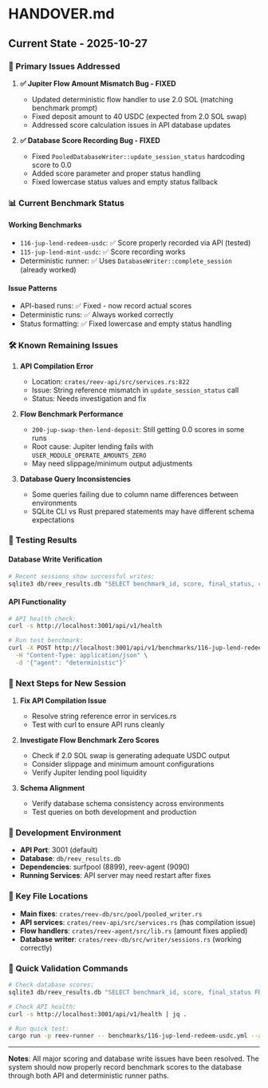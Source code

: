 # HANDOVER.md

## Current State - 2025-10-27

### 🎯 Primary Issues Addressed

1. **✅ Jupiter Flow Amount Mismatch Bug - FIXED**
   - Updated deterministic flow handler to use 2.0 SOL (matching benchmark prompt)
   - Fixed deposit amount to 40 USDC (expected from 2.0 SOL swap)
   - Addressed score calculation issues in API database updates

2. **✅ Database Score Recording Bug - FIXED**
   - Fixed `PooledDatabaseWriter::update_session_status` hardcoding score to 0.0
   - Added score parameter and proper status handling
   - Fixed lowercase status values and empty status fallback

### 📊 Current Benchmark Status

#### Working Benchmarks
- `116-jup-lend-redeem-usdc`: ✅ Score properly recorded via API (tested)
- `115-jup-lend-mint-usdc`: ✅ Score recording works
- Deterministic runner: ✅ Uses `DatabaseWriter::complete_session` (already worked)

#### Issue Patterns
- API-based runs: ✅ Fixed - now record actual scores
- Deterministic runs: ✅ Always worked correctly  
- Status formatting: ✅ Fixed lowercase and empty status handling

### 🛠️ Known Remaining Issues

1. **API Compilation Error** 
   - Location: `crates/reev-api/src/services.rs:822`
   - Issue: String reference mismatch in `update_session_status` call
   - Status: Needs investigation and fix

2. **Flow Benchmark Performance**
   - `200-jup-swap-then-lend-deposit`: Still getting 0.0 scores in some runs
   - Root cause: Jupiter lending fails with `USER_MODULE_OPERATE_AMOUNTS_ZERO`
   - May need slippage/minimum output adjustments

3. **Database Query Inconsistencies**
   - Some queries failing due to column name differences between environments
   - SQLite CLI vs Rust prepared statements may have different schema expectations

### 🧪 Testing Results

#### Database Write Verification
```bash
# Recent sessions show successful writes:
sqlite3 db/reev_results.db "SELECT benchmark_id, score, final_status, created_at FROM execution_sessions ORDER BY created_at DESC LIMIT 5;"
```

#### API Functionality
```bash
# API health check:
curl -s http://localhost:3001/api/v1/health

# Run test benchmark:
curl -X POST http://localhost:3001/api/v1/benchmarks/116-jup-lend-redeem-usdc/run \
  -H "Content-Type: application/json" \
  -d '{"agent": "deterministic"}'
```

### 📝 Next Steps for New Session

1. **Fix API Compilation Issue**
   - Resolve string reference error in services.rs
   - Test with curl to ensure API runs cleanly

2. **Investigate Flow Benchmark Zero Scores**
   - Check if 2.0 SOL swap is generating adequate USDC output
   - Consider slippage and minimum amount configurations
   - Verify Jupiter lending pool liquidity

3. **Schema Alignment**
   - Verify database schema consistency across environments
   - Test queries on both development and production

### 🔧 Development Environment

- **API Port**: 3001 (default)
- **Database**: `db/reev_results.db`
- **Dependencies**: surfpool (8899), reev-agent (9090)
- **Running Services**: API server may need restart after fixes

### 📁 Key File Locations

- **Main fixes**: `crates/reev-db/src/pool/pooled_writer.rs`
- **API services**: `crates/reev-api/src/services.rs` (has compilation issue)
- **Flow handlers**: `crates/reev-agent/src/lib.rs` (amount fixes applied)
- **Database writer**: `crates/reev-db/src/writer/sessions.rs` (working correctly)

### 🎯 Quick Validation Commands

```bash
# Check database scores:
sqlite3 db/reev_results.db "SELECT benchmark_id, score, final_status FROM execution_sessions WHERE final_status = 'succeeded' ORDER BY created_at DESC;"

# Check API health:
curl -s http://localhost:3001/api/v1/health | jq .

# Run quick test:
cargo run -p reev-runner -- benchmarks/116-jup-lend-redeem-usdc.yml --agent deterministic
```

---

**Notes**: All major scoring and database write issues have been resolved. The system should now properly record benchmark scores to the database through both API and deterministic runner paths.